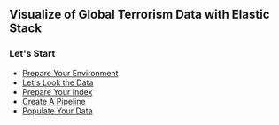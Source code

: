 ## Visualize of Global Terrorism Data with Elastic Stack



### Let's Start
 
 - [Prepare Your Environment]()
 - [Let's Look the Data]()
 - [Prepare Your Index]()
 - [Create A Pipeline]()
 - [Populate Your Data]()